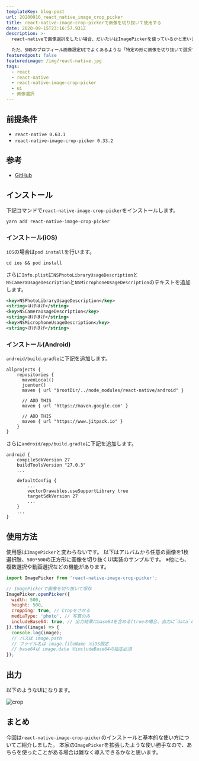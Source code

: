 ```yaml
---
templateKey: blog-post
url: 20200916_react_native_image_crop_picker
title: react-native-image-crop-pickerで画像を切り抜いて使用する
date: 2020-09-15T23:16:57.931Z
description: >-
  react-nativeで画像選択をしたい場合、だいたいはImagePickerを使っているかと思います。

  ただ、SNSのプロフィール画像設定UIでよくあるような「特定の形に画像を切り抜いて選択する」場合は、react-native-image-crop-pickerを使うのがおすすめです。
featuredpost: false
featuredimage: /img/react-native.jpg
tags:
  - react
  - react-native
  - react-native-image-crop-picker
  - ui
  - 画像選択
---
```

## 前提条件
- `react-native 0.63.1`
- `react-native-image-crop-picker 0.33.2`

## 参考
- [GitHub](https://github.com/ivpusic/react-native-image-crop-picker)

## インストール
下記コマンドで`react-native-image-crop-picker`をインストールします。

```shell
yarn add react-native-image-crop-picker
```

### インストール(iOS)

`iOS`の場合は`pod install`を行います。

```shell
cd ios && pod install
```

さらに`Info.plist`に`NSPhotoLibraryUsageDescription`と`NSCameraUsageDescription`と`NSMicrophoneUsageDescription`のテキストを追加します。

```xml
<key>NSPhotoLibraryUsageDescription</key>
<string>ほげほげ</string>
<key>NSCameraUsageDescription</key>
<string>ほげほげ</string>
<key>NSMicrophoneUsageDescription</key>
<string>ほげほげ</string>
```

### インストール(Android)
`android/build.gradle`に下記を追加します。

```
allprojects {
    repositories {
      mavenLocal()
      jcenter()
      maven { url "$rootDir/../node_modules/react-native/android" }

      // ADD THIS
      maven { url 'https://maven.google.com' }

      // ADD THIS
      maven { url "https://www.jitpack.io" }
    }
}
```

さらに`android/app/build.gradle`に下記を追加します。

```
android {
    compileSdkVersion 27
    buildToolsVersion "27.0.3"
    ...

    defaultConfig {
        ...
        vectorDrawables.useSupportLibrary true
        targetSdkVersion 27
        ...
    }
    ...
}
```

## 使用方法
使用感は`ImagePicker`と変わらないです。
以下はアルバムから任意の画像を1枚選択肢、`500*500`の正方形に画像を切り抜くUI実装のサンプルです。
※他にも、複数選択や動画選択などの機能があります。

```javascript
import ImagePicker from 'react-native-image-crop-picker';

// ImagePickerで画像を切り抜いて保存
ImagePicker.openPicker({
  width: 500,
  height: 500,
  cropping: true, // Cropをさせる
  mediaType: 'photo', // 写真のみ
  includeBase64: true, // 出力結果にbase64を含める(trueの場合、出力に`data`のプロパティが含まれる)
}).then((image) => {
  console.log(image);
  // パスは image.path
  // ファイル名は image.fileName ※iOS限定
  // base64は image.data ※includeBase64の指定必須
});
```

## 出力
以下のようなUIになります。

![crop](/img/crop.png "crop")

## まとめ
今回は`react-native-image-crop-picker`のインストールと基本的な使い方についてご紹介しました。
本家の`ImagePicker`を拡張したような使い勝手なので、あちらを使ったことがある場合は難なく導入できるかなと思います。